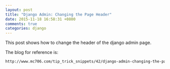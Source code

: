 ```yaml
---
layout: post
title: "Django Admin: Changing the Page Header"
date: 2015-11-18 16:58:31 +0800
comments: true
categories: django
---
```

This post shows how to change the header of the django admin page.

The blog for reference is:

```html
http://www.mc706.com/tip_trick_snippets/42/django-admin-changing-the-page-header/
```